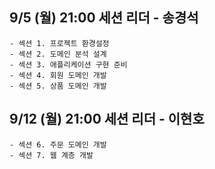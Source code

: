 ## 9/5 (월) 21:00 세션 리더 - 송경석
    - 섹션 1. 프로젝트 환경설정
    - 섹션 2. 도메인 분석 설계
    - 섹션 3. 애플리케이션 구현 준비
    - 섹션 4. 회원 도메인 개발
    - 섹션 5. 상품 도메인 개발


## 9/12 (월) 21:00 세션 리더 - 이현호
    - 섹션 6. 주문 도메인 개발
    - 섹션 7. 웹 계층 개발
